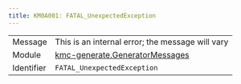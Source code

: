```yaml
---
title: KM0A001: FATAL_UnexpectedException
---
```


|            |           |
|------------|---------- |
| Message    | This is an internal error; the message will vary |
| Module     | [kmc-generate.GeneratorMessages](kmc-generate.generatormessages) |
| Identifier | `FATAL_UnexpectedException` |



